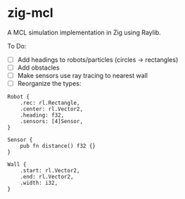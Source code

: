 # zig-mcl

A MCL simulation implementation in Zig using Raylib.

To Do:
- [ ] Add headings to robots/particles (circles -> rectangles)
- [ ] Add obstacles
- [ ] Make sensors use ray tracing to nearest wall
- [ ] Reorganize the types:
```zig
Robot {
    .rec: rl.Rectangle,
    .center: rl.Vector2,
    .heading: f32,
    .sensors: [4]Sensor,
}

Sensor {
    pub fn distance() f32 {}
}

Wall {
    .start: rl.Vector2,
    .end: rl.Vector2,
    .width: i32,
}
```
